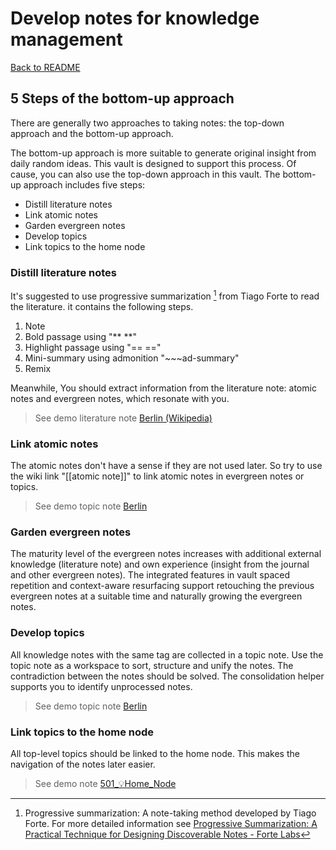 # Develop notes for knowledge management
[Back to README](../../README.md)



## 5 Steps of the bottom-up approach 

There are generally two approaches to taking notes: the top-down approach and the bottom-up approach.

The bottom-up approach is more suitable to generate original insight from daily random ideas. This vault is designed to support this process. Of cause, you can also use the top-down approach in this vault. The bottom-up approach  includes five steps: 
- Distill literature notes
- Link atomic notes
- Garden evergreen notes
- Develop topics 
- Link topics to the home node


### Distill literature notes
It's suggested to use progressive summarization [^1] from Tiago Forte to read the literature. it contains the following steps.
1.  Note
2.  Bold passage using "** **"
3.  Highlight passage using "== =="
4.  Mini-summary using admonition "~~~ad-summary"
5.  Remix

Meanwhile, You should extract information from the literature note:  atomic notes and evergreen notes, which resonate with you.  

> See demo literature note [Berlin (Wikipedia)](../../500_Knowledge_Management/510_📔Literature_Notes/Berlin%20(Wikipedia).md) 

### Link atomic notes
The atomic notes don't have a sense if they are not used later. So try to use the wiki link "[[atomic note]]" to link atomic notes in evergreen notes or topics.

> See demo topic note [Berlin](../../500_Knowledge_Management/570_🗩Topics/Berlin.md)

### Garden evergreen notes

The maturity level of the evergreen notes increases with additional external knowledge (literature note) and own experience (insight from the journal and other evergreen notes).  The integrated features in vault spaced repetition and context-aware resurfacing support retouching the previous evergreen notes at a suitable time and naturally growing the evergreen notes. 

### Develop topics 

All knowledge notes with the same tag are collected in a topic note. Use the topic note as a workspace to sort, structure and unify the notes. The contradiction between the notes should be solved. The consolidation helper supports you to identify unprocessed notes. 

> See demo topic note [Berlin](../../500_Knowledge_Management/570_🗩Topics/Berlin.md)

### Link topics to the home node
All top-level topics should be linked to the home node. This makes the navigation of the notes later easier. 

> See demo note [501_💡Home_Node](../../500_Knowledge_Management/501_💡Home_Node.md)



[^1]: Progressive summarization: A note-taking method developed by Tiago Forte. For more detailed information see [Progressive Summarization: A Practical Technique for Designing Discoverable Notes - Forte Labs](https://fortelabs.co/blog/progressive-summarization-a-practical-technique-for-designing-discoverable-notes/)
